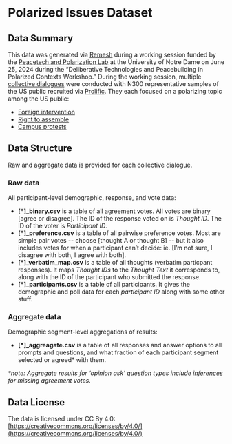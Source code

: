 # Polarized Issues Dataset

## Data Summary

This data was generated via [Remesh](https://www.remesh.ai/approach/collective-dialogue) during a working session funded by the [Peacetech and Polarization Lab](https://kroc.nd.edu/research/peacetech-and-polarization-lab-ptap/) at the University of Notre Dame on June 25, 2024 during the “Deliberative Technologies and Peacebuilding in Polarized Contexts Workshop.” During the working session, multiple [collective dialogues](https://arxiv.org/pdf/2311.02242) were conducted with N300 representative samples of the US public recruited via [Prolific](https://www.prolific.com/). They each focused on a polarizing topic among the US public:

- [Foreign intervention](https://github.com/akonya/polarized-issues-data/tree/main/Foreign%20intervention)
- [Right to assemble](https://github.com/akonya/polarized-issues-data/tree/main/Right%20to%20assemble)
- [Campus protests](https://github.com/akonya/polarized-issues-data/tree/main/Campus%20protests)

## Data Structure
Raw and aggregate data is provided for each collective dialogue.

### Raw data
All participant-level demographic, response, and vote data:
- **[*]_binary.csv** is a table of all agreement votes. All votes are binary [agree or disagree]. The ID of the response voted on is _Thought ID_. The ID of the voter is _Participant ID_.
- **[*]_preference.csv** is a table of all pairwise preference votes.  Most are simple pair votes  -- choose [thought A or thought B] --  but it also includes votes for when a participant can’t decide: ie. [I’m not sure, I disagree with both, I agree with both]. 
- **[*]_verbatim_map.csv** is a table of all thoughts (verbatim particpant responses). It maps _Thought IDs_ to the _Thought Text_ it corresponds to, along with the ID of the participant who submitted the response.
- **[*]_participants.csv** is a table of all participants. It gives the demographic and poll data for each _participant ID_ along with some other stuff.

### Aggregate data 
Demographic segment-level aggregations of results: 
- **[*]_aggreagate.csv** is a table of all responses and answer options to all prompts and questions, and what fraction of each participant segment selected or agreed* with them. 

_*note: Aggregate results for ‘opinion ask’ question types include [inferences](https://openreview.net/pdf?id=tkxnRPkb_H) for missing agreement votes._


## Data License
The data is licensed under CC By 4.0: [https://creativecommons.org/licenses/by/4.0/](https://creativecommons.org/licenses/by/4.0/)
